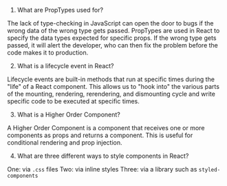 1.  What are PropTypes used for?

The lack of type-checking in JavaScript can open the door to bugs if the wrong data of the wrong type gets passed. PropTypes are used in React to specify the data types expected for specific props. If the wrong type gets passed, it will alert the developer, who can then fix the problem before the code makes it to production. 

2.  What is a lifecycle event in React?

Lifecycle events are built-in methods that run at specific times during the "life" of a React component. This allows us to "hook into" the various parts of the mounting, rendering, rerendering, and dismounting cycle and write specific code to be executed at specific times. 

3.  What is a Higher Order Component?

A Higher Order Component is a component that receives one or more components as props and returns a component. This is useful for conditional rendering and prop injection.

4.  What are three different ways to style components in React?

One: via `.css` files
Two: via inline styles
Three: via a library such as `styled-components`
